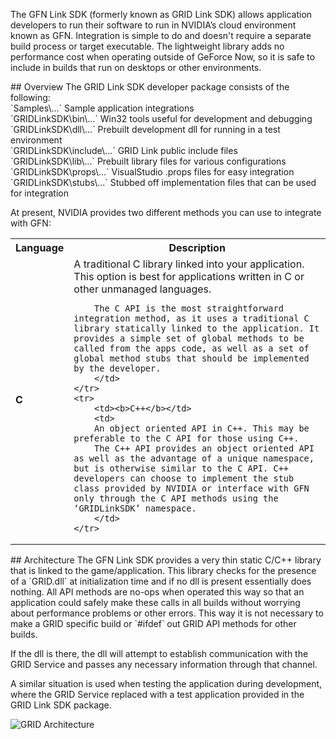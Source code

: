 The GFN Link SDK (formerly known as GRID Link SDK) allows application developers to run their software to run in NVIDIA’s cloud environment known as GFN. Integration is simple to do and doesn't require a separate build process or target executable. The lightweight library adds no performance cost when operating outside of GeForce Now, so it is safe to include in builds that run on desktops or other environments.

<dl><a name="ovrvw" /></dl>
## Overview
The GRID Link SDK developer package consists of the following:<br/>
`Samples\...`			Sample application integrations<br/>
`GRIDLinkSDK\bin\...`		Win32 tools useful for development and debugging<br/>
`GRIDLinkSDK\dll\...`		Prebuilt development dll for running in a test environment<br/>
`GRIDLinkSDK\include\...`		GRID Link public include files<br/>
`GRIDLinkSDK\lib\...`		Prebuilt library files for various configurations<br/>
`GRIDLinkSDK\props\...`		VisualStudio .props files for easy integration<br/>
`GRIDLinkSDK\stubs\...`		Stubbed off implementation files that can be used for integration<br/>


At present, NVIDIA provides two different methods you can use to integrate with GFN:

<dl>
<table>
	<tr><th>Language</th><th>Description</th></tr>
	<tr>
		<td><b>C</b></td>
		<td>
		A traditional C library linked into your application. This option is best for applications written in C or other unmanaged languages.

		The C API is the most straightforward integration method, as it uses a traditional C library statically linked to the application. It provides a simple set of global methods to be called from the apps code, as well as a set of global method stubs that should be implemented by the developer.
		</td>
	</tr>
	<tr>
		<td><b>C++</b></td>
		<td>
		An object oriented API in C++. This may be preferable to the C API for those using C++.
		The C++ API provides an object oriented API as well as the advantage of a unique namespace, but is otherwise similar to the C API. C++ developers can choose to implement the stub class provided by NVIDIA or interface with GFN only through the C API methods using the ‘GRIDLinkSDK’ namespace.
		</td>
	</tr>
</table>
</dl>

<dl><a name="arch" /></dl>
## Architecture
The GFN Link SDK provides a very thin static C/C++ library that is linked to the game/application. This library checks for the presence of a `GRID.dll` at initialization time and if no dll is present essentially does nothing. All API methods are no-ops when operated this way so that an application could safely make these calls in all builds without worrying about performance problems or other errors. This way it is not necessary to make a GRID specific build or `#ifdef` out GRID API methods for other builds.

If the dll is there, the dll will attempt to establish communication with the GRID Service and passes any necessary information through that channel. 

A similar situation is used when testing the application during development, where the GRID Service replaced with a test application provided in the GRID Link SDK package.

![GRID Architecture](https://github.com/camify/GFN-Link/blob/master/docs/GridArch.png)
